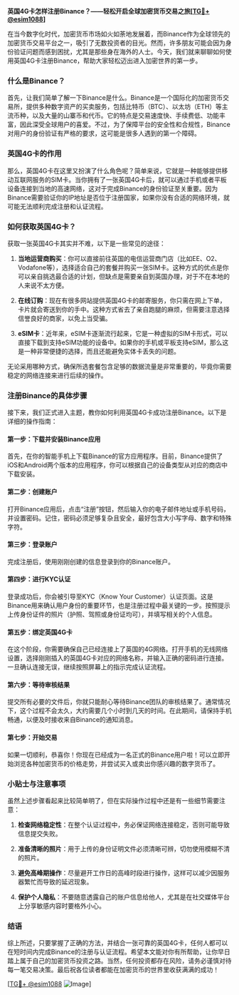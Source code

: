 **英国4G卡怎样注册Binance？——轻松开启全球加密货币交易之旅[[TG💪+ @esim1088](https://t.me/s/esim1088)]**

在当今数字化时代，加密货币市场如火如荼地发展着，而Binance作为全球领先的加密货币交易平台之一，吸引了无数投资者的目光。然而，许多朋友可能会因为身份验证问题而感到困扰，尤其是那些身在海外的人士。今天，我们就来聊聊如何使用英国4G卡注册Binance，帮助大家轻松迈出进入加密世界的第一步。

### 什么是Binance？

首先，让我们简单了解一下Binance是什么。Binance是一个国际化的加密货币交易所，提供多种数字资产的买卖服务，包括比特币（BTC）、以太坊（ETH）等主流币种，以及大量的山寨币和代币。它的特点是交易速度快、手续费低、功能丰富，因此深受全球用户的喜爱。不过，为了保障平台的安全性和合规性，Binance对用户的身份验证有严格的要求，这可能是很多人遇到的第一个障碍。

### 英国4G卡的作用

那么，英国4G卡在这里又扮演了什么角色呢？简单来说，它就是一种能够提供移动互联网服务的SIM卡。当你拥有了一张英国4G卡后，就可以通过手机或者平板设备连接到当地的高速网络，这对于完成Binance的身份验证至关重要。因为Binance需要验证你的IP地址是否位于注册国家，如果你没有合适的网络环境，就可能无法顺利完成注册和认证流程。

### 如何获取英国4G卡？

获取一张英国4G卡其实并不难，以下是一些常见的途径：

1. **当地运营商购买**：你可以直接前往英国的电信运营商门店（比如EE、O2、Vodafone等），选择适合自己的套餐并购买一张SIM卡。这种方式的优点是你可以亲自挑选最合适的计划，但缺点是需要亲自到英国办理，对于不在本地的人来说不太方便。
   
2. **在线订购**：现在有很多网站提供英国4G卡的邮寄服务，你只需在网上下单，卡片就会寄送到你的手中。这种方式省去了亲自跑腿的麻烦，但需要注意选择信誉良好的商家，以免上当受骗。

3. **eSIM卡**：近年来，eSIM卡逐渐流行起来，它是一种虚拟的SIM卡形式，可以直接下载到支持eSIM功能的设备中。如果你的手机或平板支持eSIM，那么这是一种非常便捷的选择，而且还能避免实体卡丢失的问题。

无论采用哪种方式，确保所选套餐包含足够的数据流量是非常重要的，毕竟你需要稳定的网络连接来进行后续的操作。

### 注册Binance的具体步骤

接下来，我们正式进入主题，教你如何利用英国4G卡成功注册Binance。以下是详细的操作指南：

#### 第一步：下载并安装Binance应用

首先，在你的智能手机上下载Binance的官方应用程序。目前，Binance提供了iOS和Android两个版本的应用程序，你可以根据自己的设备类型从对应的商店中下载安装。

#### 第二步：创建账户

打开Binance应用后，点击“注册”按钮，然后输入你的电子邮件地址或手机号码，并设置密码。记住，密码必须足够复杂且安全，最好包含大小写字母、数字和特殊字符。

#### 第三步：登录账户

完成注册后，使用刚刚创建的信息登录到你的Binance账户。

#### 第四步：进行KYC认证

登录成功后，你会被引导至KYC（Know Your Customer）认证页面。这是Binance用来确认用户身份的重要环节，也是注册过程中最关键的一步。按照提示上传身份证件的照片（护照、驾照或身份证均可），并填写相关的个人信息。

#### 第五步：绑定英国4G卡

在这个阶段，你需要确保自己已经连接上了英国的4G网络。打开手机的无线网络设置，选择刚刚插入的英国4G卡对应的网络名称，并输入正确的密码进行连接。一旦确认连接无误，继续按照屏幕上的指示完成认证流程。

#### 第六步：等待审核结果

提交所有必要的文件后，你就只能耐心等待Binance团队的审核结果了。通常情况下，这个过程不会太久，大约需要几个小时到几天的时间。在此期间，请保持手机畅通，以便及时接收来自Binance的通知消息。

#### 第七步：开始交易

如果一切顺利，恭喜你！你现在已经成为一名正式的Binance用户啦！可以立即开始浏览各种加密货币的价格走势，并尝试买入或卖出你感兴趣的数字货币了。

### 小贴士与注意事项

虽然上述步骤看起来比较简单明了，但在实际操作过程中还是有一些细节需要注意：

1. **检查网络稳定性**：在整个认证过程中，务必保证网络连接稳定，否则可能导致信息提交失败。
   
2. **准备清晰的照片**：用于上传的身份证明文件必须清晰可辨，切勿使用模糊不清的照片。
   
3. **避免高峰期操作**：尽量避开工作日的高峰时段进行操作，这样可以减少因服务器繁忙而导致的延迟现象。

4. **保护个人隐私**：不要随意透露自己的账户信息给他人，尤其是在社交媒体平台上分享敏感内容时要格外小心。

### 结语

综上所述，只要掌握了正确的方法，并结合一张可靠的英国4G卡，任何人都可以在短时间内完成Binance的注册与认证流程。希望本文能对你有所帮助，让你早日踏上属于自己的加密货币投资之路。当然，任何投资都存在风险，请务必谨慎对待每一笔交易决策。最后祝各位读者都能在加密货币的世界里收获满满的成功！

[[TG💪+ @esim1088](https://t.me/s/esim1088) ![Image](https://i.postimg.cc/4NQfJmqS/Snipaste-2025-05-13-00-14-12.png)]